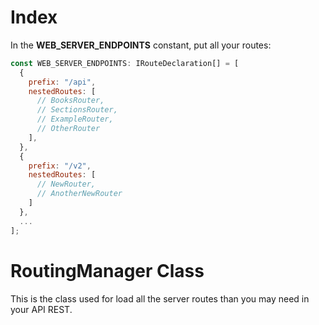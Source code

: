 # Index

In the **WEB_SERVER_ENDPOINTS** constant, put all your routes:

```javascript
const WEB_SERVER_ENDPOINTS: IRouteDeclaration[] = [
  {
    prefix: "/api",
    nestedRoutes: [
      // BooksRouter,
      // SectionsRouter,
      // ExampleRouter,
      // OtherRouter
    ],
  },
  {
    prefix: "/v2",
    nestedRoutes: [
      // NewRouter,
      // AnotherNewRouter
    ]
  },
  ...
];
```

# RoutingManager Class

This is the class used for load all the server routes than you may need in your API REST.